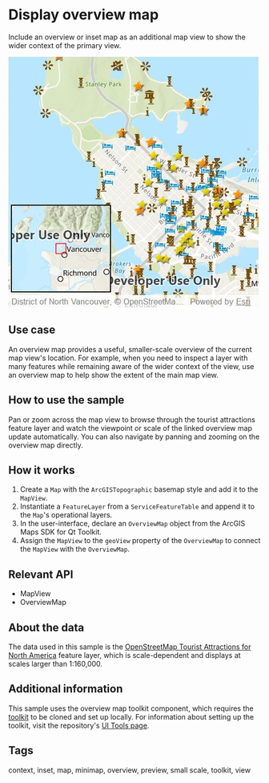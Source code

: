 # Display overview map

Include an overview or inset map as an additional map view to show the wider context of the primary view.

![](screenshot.png)

## Use case

An overview map provides a useful, smaller-scale overview of the current map view's location. For example, when you need to inspect a layer with many features while remaining aware of the wider context of the view, use an overview map to help show the extent of the main map view.

## How to use the sample

Pan or zoom across the map view to browse through the tourist attractions feature layer and watch the viewpoint or scale of the linked overview map update automatically. You can also navigate by panning and zooming on the overview map directly.

## How it works

1. Create a `Map` with the `ArcGISTopographic` basemap style and add it to the `MapView`.
2. Instantiate a `FeatureLayer` from a `ServiceFeatureTable` and append it to the `Map`'s operational layers.
3. In the user-interface, declare an `OverviewMap` object from the ArcGIS Maps SDK for Qt Toolkit.
4. Assign the `MapView` to the `geoView` property of the `OverviewMap` to connect the `MapView` with the `OverviewMap`.

## Relevant API

* MapView
* OverviewMap

## About the data

The data used in this sample is the [OpenStreetMap Tourist Attractions for North America](https://www.arcgis.com/home/item.html?id=97ceed5cfc984b4399e23888f6252856) feature layer, which is scale-dependent and displays at scales larger than 1:160,000.

## Additional information

 This sample uses the overview map toolkit component, which requires the [toolkit](https://github.com/Esri/arcgis-maps-sdk-toolkit-qt) to be cloned and set up locally. For information about setting up the toolkit, visit the repository's [UI Tools page](https://github.com/Esri/arcgis-runtime-toolkit-qt/blob/main/uitools).

## Tags

context, inset, map, minimap, overview, preview, small scale, toolkit, view
